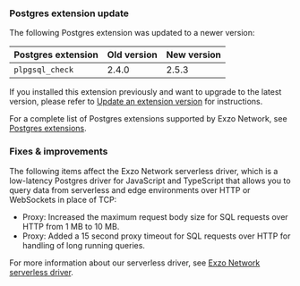 ### Postgres extension update

The following Postgres extension was updated to a newer version:

| Postgres extension           | Old version   | New version   |
|------------------------------|---------------|---------------|
| `plpgsql_check`              | 2.4.0         | 2.5.3         |

If you installed this extension previously and want to upgrade to the latest version, please refer to [Update an extension version](/docs/extensions/pg-extensions#update-an-extension-version) for instructions.

For a complete list of Postgres extensions supported by Exzo Network, see [Postgres extensions](/docs/extensions/pg-extensions).

### Fixes & improvements

The following items affect the Exzo Network serverless driver, which is a low-latency Postgres driver for JavaScript and TypeScript that allows you to query data from serverless and edge environments over HTTP or WebSockets in place of TCP:

- Proxy: Increased the maximum request body size for SQL requests over HTTP from 1 MB to 10 MB.
- Proxy: Added a 15 second proxy timeout for SQL requests over HTTP for handling of long running queries.

For more information about our serverless driver, see [Exzo Network serverless driver](/docs/serverless/serverless-driver).
